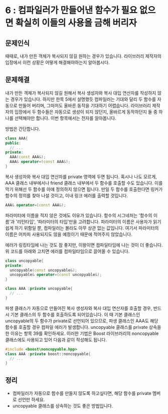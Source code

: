 # 6 : 컴파일러가 만들어낸 함수가 필요 없으면 확실히 이들의 사용을 금해 버리자

## 문제인식

때때로, 내가 만든 객체가 복사되지 않길 원하는 경우가 있습니다.
라이브러리 제작자의 입장에서 이런 상황은 어떻게 해결해야하는지 알아봅시다.

## 문제해결

내가 만든 객체가 복사되지 않길 원해서 복사 생성자와 복사 대입 연산자를 작성하지 않는 경우가 있습니다.
하지만 한목 5에서 설명했듯 컴파일러는 기대와 달리 두 함수를 자동으로 만들어 버리며, 그마저도 올바른 동작을 기대하기 어렵습니다.
라이브러리 제작자의 입장에서 두 함수들은 자동으로 생성이 되지 않던지, 올바르게 동작하던지 둘 중 하나를 선택해야만 합니다.
이번 항목에서는 전자를 알아봅니다.

방법은 간단합니다.

```c++
class AAA{
public:
  // ...
private:
  AAA(const AAA&);
  AAA& operator=(const AAA&);
}
```

복사 생성자와 복사 대입 연산자를 private 영역에 두면 됩니다.
혹시나 나도 모르게, AAA 클래스 내부에서나 friend 클래스 내부에서 두 함수를 호출할 수도 있습니다.
이를 막기 위해선 두 함수를 아얘 정의하지 않으면 됩니다.
만일 두 함수를 호출한다면 링커가 함수의 정의를 찾아 나설 것이고, 이내 링크 에러를 출력할 것입니다.

```c++
AAA& operator=(const AAA&);
```

파라미터에 이름을 적지 않은 것에도 이유가 있습니다.
함수의 시그네처는 '함수의 이름'과 '리턴타입', '파라미터의 타입'만을 고려합니다.
파라미터의 이름은 사용자가 읽기 쉽게 하기 위함일 뿐, 컴파일러는 몰라도 아무 상관 없는 값입니다.
여기서 파라미터의 이름은 어차피 사용되지도 않을 예정이기 때문에 적어주지 않았습니다.

에러가 링킹타임에 나는 것도 참 좋지만, 이왕이면 컴파일타임에 나는 것이 더 좋습니다.
위 코드를 아래와 고치면 에러를 컴파일타임으로 끌어올 수 있습니다.

```c++
class uncopyable{
private:
  uncopyable(const uncopyable&);
  uncopyable& operator=(const uncopyable&);
}

class AAA :private uncopyable{
  // ...
}
```

파생 클래스가 자동으로 만들어진 복사 생성자와 복사 대입 연산자를 호출할 경우, 반드시 기본 클래스의 두 함수를 호출하도록 되어있습니다.
이 때 기본 클래스인 uncopyable의 두 함수가 private로 선언되어 있으므로, 파생 클래스인 AAA도 해당 함수를 호출할 경우 컴파일 에러가 발생합니다.
uncopyable 클래스를 private 상속을 한 이유는 항목 39를 확인하세요.
이러한 기법은 Boost 라이브러리의 noncopyable 클래스에도 사용되고 있어 다음과 같이 작성해도 됩니다.

```c++
#include <boost\noncopyable.hpp>
class AAA :private boost::noncopyable{
  // ...
}
```

## 정리

- 컴파일러가 자동으로 함수를 만들지 않도록 하고싶다면, 해당 함수를 private 멤버로 선언만 하세요.
- uncopyable 클래스를 상속하는 것도 좋은 방법입니다.

